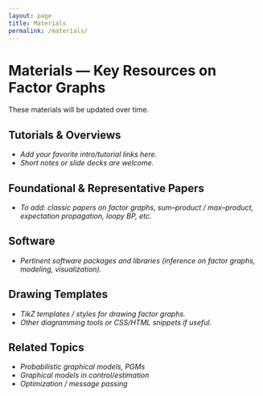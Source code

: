 ```yaml
---
layout: page
title: Materials
permalink: /materials/
---
```


# Materials — Key Resources on Factor Graphs
These materials will be updated over time.

## Tutorials & Overviews
- _Add your favorite intro/tutorial links here._
- _Short notes or slide decks are welcome._

## Foundational & Representative Papers
- _To add: classic papers on factor graphs, sum–product / max–product, expectation propagation, loopy BP, etc._

## Software
- _Pertinent software packages and libraries (inference on factor graphs, modeling, visualization)._

## Drawing Templates
- _TikZ templates / styles for drawing factor graphs._
- _Other diagramming tools or CSS/HTML snippets if useful._

## Related Topics
- _Probabilistic graphical models, PGMs_
- _Graphical models in control/estimation_
- _Optimization / message passing_

